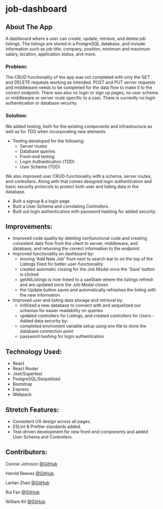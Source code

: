 # job-dashboard

## About The App

A dashboard where a user can create, update, retrieve, and delete job listings. The listings are stored in a PostgreSQL database, and include information such as job title, company, position, minimum and maximum salary, location, application status, and more.

### Problem:

The CRUD functionality of the app was not completed with only the GET and DELETE requests working as intended. POST and PUT server requests and middleware needs to be completed for the data flow to make it to the correct endpoint. There was also no login or sign up pages, no user schema or middleware or server route specific to a user. There is currently no login authentication or database security.

### Solution:

We added testing, both for the existing components and infrastructure as well as for TDD when incorporating new elements.

- Testing developed for the following:
  - Server routes
  - Database queries
  - Front-end testing
  - Login Authentication (TDD)
  - User Schema (TDD)

We also improved user CRUD-functionality with a schema, server routes, and controllers. Along with that comes designed login authentication and basic security protocols to protect both user and listing data in the database.

- Built a signup & a login page.
- Built a User Schema and corrolating Controllers.
- Built out login authentication with password hashing for added security.

## Improvements:

- Improved code quality by deleting nonfunctional code and creating consistent data flow from the client to server, middleware, and database, and returning the correct information to the endpoint.
- Improved functionality on dashboard by:
  - moving 'Add New Job' from next to search bar to on the top of the Listings Feed for better user-functionality
  - created automatic closing for the Job Modal once the 'Save' button is clicked
  - getAllListings is now linked to a useState where the listings refresh and are updated once the Job Modal closes
  - the Update button saves and automatically refreshes the listing with the new information
- Improved user and listing data storage and retrieval by:
  - initilized a new database to connect with and sequelized our schemas for easier readability on queries
  - updated controllers for Listings, and created controllers for Users
    -Added data security by:
  - completed enviroment variable setup using env file to store the database connection point
  - password hashing for login authentication

## Technology Used:

- React
- React Router
- Jest/Supertest
- PostgreSQL/Sequelized
- Bootstrap
- Express
- Webpack

## Stretch Features:

- Consistent UX design across all pages.
- ESLint & Prettier standards added.
- Test-driven development for new front-end components and added User Schema and Controllers.

## Contributors:

Connie Johnson
[@GitHub](https://github.com/connallyjae)

Harold Reeves
[@GitHub](https://github.com/haroldreeves)

Lanlan Zhao
[@GitHub](https://github.com/philzmintmojito)

Rui Fan
[@GitHub](https://github.com/ruifan-IU)

William Kil
[@GitHub](https://github.com/shinykoin)

